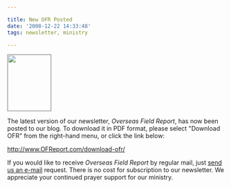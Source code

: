 ```yaml
---

title: New OFR Posted
date: '2008-12-22 14:33:48'
tags: newsletter, ministry

---
```


<a href="https://s3.amazonaws.com/content.ofreport.com/2008/12/ofr_img.jpg"><img class="size-medium wp-image-172 alignleft" style="border: 1px solid #999;" title="ofr_img" src="https://s3.amazonaws.com/content.ofreport.com/2008/12/ofr_img.jpg" alt="" width="100" height="130" /></a>

The latest version of our newsletter, *Overseas Field Report*, has now been posted to our blog. To download it in PDF format, please select "Download OFR" from the right-hand menu, or click the link below:

<a href="http://www.OFReport.com/download-ofr/">http://www.OFReport.com/download-ofr/</a>

If you would like to receive *Overseas Field Report* by regular mail, just <a href="http://www.OFReport.com/contact-us/">send us an e-mail</a> request. There is no cost for subscription to our newsletter. We appreciate your continued prayer support for our ministry.
